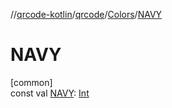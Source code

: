//[qrcode-kotlin](../../../index.md)/[qrcode](../index.md)/[Colors](index.md)/[NAVY](-n-a-v-y.md)

# NAVY

[common]\
const val [NAVY](-n-a-v-y.md): [Int](https://kotlinlang.org/api/latest/jvm/stdlib/kotlin/-int/index.html)
